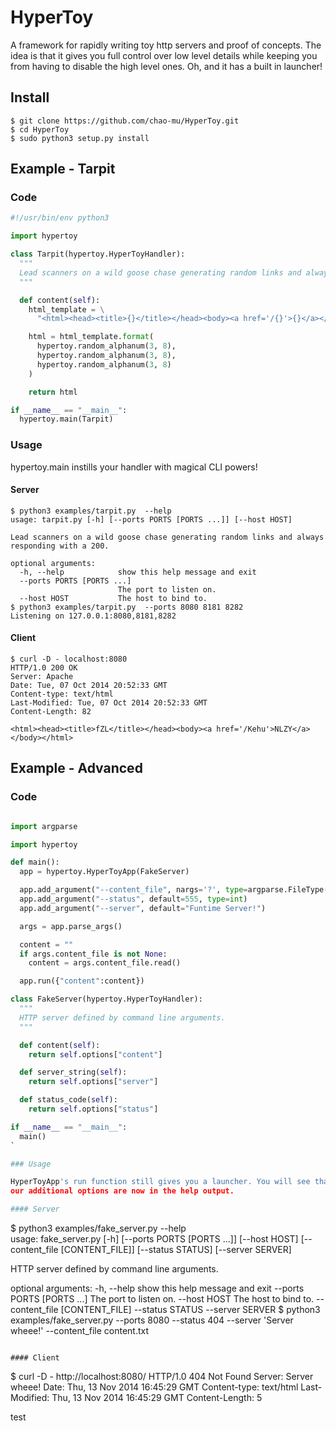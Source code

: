 HyperToy
========

A framework for rapidly writing toy http servers and proof of concepts. The idea is that it gives
you full control over low level details while keeping you from having to disable the high level ones. Oh, and it has a built in launcher!

Install
-------

```
$ git clone https://github.com/chao-mu/HyperToy.git
$ cd HyperToy
$ sudo python3 setup.py install 
```

Example - Tarpit
----------------

### Code

```python
#!/usr/bin/env python3

import hypertoy

class Tarpit(hypertoy.HyperToyHandler):
  """
  Lead scanners on a wild goose chase generating random links and always responding with a 200.
  """

  def content(self):
    html_template = \
      "<html><head><title>{}</title></head><body><a href='/{}'>{}</a></body></html>\n"

    html = html_template.format(
      hypertoy.random_alphanum(3, 8),
      hypertoy.random_alphanum(3, 8),
      hypertoy.random_alphanum(3, 8)
    )

    return html

if __name__ == "__main__":
  hypertoy.main(Tarpit)
```

### Usage

hypertoy.main instills your handler with magical CLI powers!

#### Server

```
$ python3 examples/tarpit.py  --help
usage: tarpit.py [-h] [--ports PORTS [PORTS ...]] [--host HOST]

Lead scanners on a wild goose chase generating random links and always
responding with a 200.

optional arguments:
  -h, --help            show this help message and exit
  --ports PORTS [PORTS ...]
                        The port to listen on.
  --host HOST           The host to bind to.
$ python3 examples/tarpit.py  --ports 8080 8181 8282
Listening on 127.0.0.1:8080,8181,8282
```

#### Client

```
$ curl -D - localhost:8080
HTTP/1.0 200 OK
Server: Apache
Date: Tue, 07 Oct 2014 20:52:33 GMT
Content-type: text/html
Last-Modified: Tue, 07 Oct 2014 20:52:33 GMT
Content-Length: 82

<html><head><title>fZL</title></head><body><a href='/Kehu'>NLZY</a></body></html>
```


Example - Advanced
------------------

### Code

```python

import argparse

import hypertoy

def main():
  app = hypertoy.HyperToyApp(FakeServer)

  app.add_argument("--content_file", nargs='?', type=argparse.FileType('r'))
  app.add_argument("--status", default=555, type=int)
  app.add_argument("--server", default="Funtime Server!")

  args = app.parse_args()

  content = ""
  if args.content_file is not None:
    content = args.content_file.read()

  app.run({"content":content})

class FakeServer(hypertoy.HyperToyHandler): 
  """
  HTTP server defined by command line arguments.
  """

  def content(self):
    return self.options["content"]

  def server_string(self):
    return self.options["server"]

  def status_code(self):
    return self.options["status"]

if __name__ == "__main__":
  main()
`

### Usage

HyperToyApp's run function still gives you a launcher. You will see that
our additional options are now in the help output.

#### Server
```
$ python3 examples/fake_server.py --help                                                                                 
usage: fake_server.py [-h] [--ports PORTS [PORTS ...]] [--host HOST]
                      [--content_file [CONTENT_FILE]] [--status STATUS]
                      [--server SERVER]

HTTP server defined by command line arguments.

optional arguments:
  -h, --help            show this help message and exit
  --ports PORTS [PORTS ...]
                        The port to listen on.
  --host HOST           The host to bind to.
  --content_file [CONTENT_FILE]
  --status STATUS
  --server SERVER
$ python3 examples/fake_server.py --ports 8080 --status 404 --server 'Server wheee!' --content_file content.txt 
```

#### Client

```
$ curl -D - http://localhost:8080/
HTTP/1.0 404 Not Found
Server: Server wheee!
Date: Thu, 13 Nov 2014 16:45:29 GMT
Content-type: text/html
Last-Modified: Thu, 13 Nov 2014 16:45:29 GMT
Content-Length: 5

test
```
